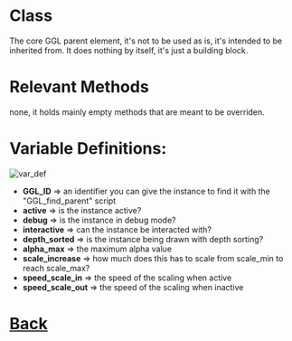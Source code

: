 # Class

The core GGL parent element, it's not to be used as is, it's intended to be inherited from.
It does nothing by itself, it's just a building block.

# Relevant Methods

none, it holds mainly empty methods that are meant to be overriden.

# Variable Definitions:

![var_def](https://github.com/Ced30/GML-GUI-Library-GGL-Documentation/blob/main/Images/API/GGL_instance/parent_GGL.png)

- **GGL_ID**		  => an identifier you can give the instance to find it with the "GGL_find_parent" script
- **active**          => is the instance active?
- **debug**           => is the instance in debug mode?
- **interactive**     => can the instance be interacted with?
- **depth_sorted**    => is the instance being drawn with depth sorting?
- **alpha_max**       => the maximum alpha value
- **scale_increase**  => how much does this has to scale from scale_min to reach scale_max?
- **speed_scale_in**  => the speed of the scaling when active
- **speed_scale_out** => the speed of the scaling when inactive

# [Back](https://github.com/Ced30/GML-GUI-Library-GGL-Documentation/blob/main/API/Instance%20Classes.md)

